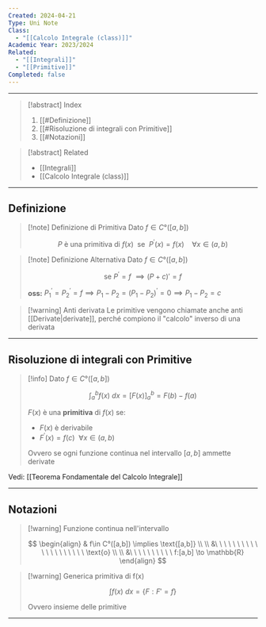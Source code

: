 ```yaml
---
Created: 2024-04-21
Type: Uni Note
Class:
  - "[[Calcolo Integrale (class)]]"
Academic Year: 2023/2024
Related:
  - "[[Integrali]]"
  - "[[Primitive]]"
Completed: false
---
```

---

>[!abstract] Index
>1. [[#Definizione]]
>2. [[#Risoluzione di integrali con Primitive]]
>3. [[#Notazioni]]

>[!abstract] Related
>- [[Integrali]]
>- [[Calcolo Integrale (class)]]

---

## Definizione

>[!note] Definizione di Primitiva
>Dato $f\in C°([a,b])$
>
>$$
>P\text{ è una primitiva di } f( x )\ \text{ se }\ P^{'}(x) = f( x ) \ \ \ \ \forall x \in (a,b) 
>$$
>

>[!note] Definizione Alternativa
>Dato $f\in C°([a,b])$
>
>$$
>\text{se }P^{'} = f\ \implies (P+c)'=f
>$$
>
>**oss:** $P^{'}_{1}=P_{2}^{'}=f\implies P_{1}-P_{2}=(P_{1}-P_{2})^{'}=0\implies P_{1}-P_{2}=c$

>[!warning] Anti derivata
>Le primitive vengono chiamate anche anti [[Derivate|derivate]], perché compiono il "calcolo" inverso di una derivata

---
## Risoluzione di integrali con Primitive

>[!info]
>Dato $f\in C°([a,b])$
>
>$$
>\int^{b}_{a} f( x ) \ dx = \big[F( x )\big]_{a}^{b} = F(b)-f(a)
>$$
>
>$F(x)$ è una **primitiva** di $f( x )$ se:
>- $F(x)$ è derivabile
>- $F^{'}(x) = f(c)\ \ \forall x \in (a,b)$
>
>Ovvero se ogni funzione continua nel intervallo $[a,b]$ ammette derivate

Vedi: [[Teorema Fondamentale del Calcolo Integrale]]

---
## Notazioni

>[!warning] Funzione continua nell'intervallo
>
>$$
>\begin{align}
>& f\in C°([a,b]) \implies \text{[a,b]} \\ \\
>&\ \ \ \ \ \ \ \ \ \ \ \ \ \ \ \ \ \ \ \ \text{o} \\ \\
>&\ \ \ \ \ \ \ \ \ \ f:[a,b] \to \mathbb{R}
>\end{align}
>$$

>[!warning] Generica primitiva di f(x)
>
>$$
>\int f( x ) \ dx = \{F:F'=f\}
>$$
>
>Ovvero insieme delle primitive

---